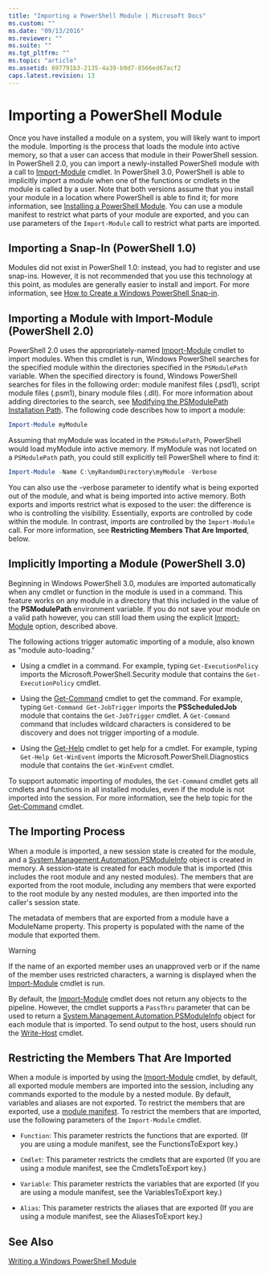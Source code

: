 ```yaml
---
title: "Importing a PowerShell Module | Microsoft Docs"
ms.custom: ""
ms.date: "09/13/2016"
ms.reviewer: ""
ms.suite: ""
ms.tgt_pltfrm: ""
ms.topic: "article"
ms.assetid: 697791b3-2135-4a39-b9d7-8566ed67acf2
caps.latest.revision: 13
---
```

# Importing a PowerShell Module

Once you have installed a module on a system, you will likely want to import the module. Importing is the process that loads the module into active memory, so that a user can access that module in their PowerShell session. In PowerShell 2.0, you can import a newly-installed PowerShell module with a call to [Import-Module](/powershell/module/Microsoft.PowerShell.Core/Import-Module) cmdlet. In PowerShell 3.0, PowerShell is able to implicitly import a module when one of the functions or cmdlets in the module is called by a user. Note that both versions assume that you install your module in a location where PowerShell is able to find it; for more information, see [Installing a PowerShell Module](./installing-a-powershell-module.md). You can use a module manifest to restrict what parts of your module are exported, and you can use parameters of the `Import-Module` call to restrict what parts are imported.

## Importing a Snap-In (PowerShell 1.0)

Modules did not exist in PowerShell 1.0: instead, you had to register and use snap-ins. However, it is not recommended that you use this technology at this point, as modules are generally easier to install and import. For more information, see [How to Create a Windows PowerShell Snap-in](../cmdlet/how-to-create-a-windows-powershell-snap-in.md).

## Importing a Module with Import-Module (PowerShell 2.0)

PowerShell 2.0 uses the appropriately-named [Import-Module](/powershell/module/Microsoft.PowerShell.Core/Import-Module) cmdlet to import modules. When this cmdlet is run, Windows PowerShell searches for the specified module within the directories specified in the `PSModulePath` variable. When the specified directory is found, Windows PowerShell searches for files in the following order: module manifest files (.psd1), script module files (.psm1), binary module files (.dll). For more information about adding directories to the search, see [Modifying the PSModulePath Installation Path](./modifying-the-psmodulepath-installation-path.md). The following code describes how to import a module:

```powershell
Import-Module myModule
```

Assuming that myModule was located in the `PSModulePath`, PowerShell would load myModule into active memory. If myModule was not located on a `PSModulePath` path, you could still explicitly tell PowerShell where to find it:

```powershell
Import-Module -Name C:\myRandomDirectory\myModule -Verbose
```

You can also use the -verbose parameter to identify what is being exported out of the module, and what is being imported into active memory. Both exports and imports restrict what is exposed to the user: the difference is who is controlling the visibility. Essentially, exports are controlled by code within the module. In contrast, imports are controlled by the `Import-Module` call. For more information, see **Restricting Members That Are Imported**, below.

## Implicitly Importing a Module (PowerShell 3.0)

Beginning in Windows PowerShell 3.0, modules are imported automatically when any cmdlet or function in the module is used in a command. This feature works on any module in a directory that this included in the value of the **PSModulePath** environment variable. If you do not save your module on a valid path however, you can still load them using the explicit [Import-Module](/powershell/module/Microsoft.PowerShell.Core/Import-Module) option, described above.

The following actions trigger automatic importing of a module, also known as "module auto-loading."

- Using a cmdlet in a command. For example, typing `Get-ExecutionPolicy` imports the Microsoft.PowerShell.Security module that contains the `Get-ExecutionPolicy` cmdlet.

- Using the [Get-Command](/powershell/module/Microsoft.PowerShell.Core/Get-Command) cmdlet to get the command.  For example, typing `Get-Command Get-JobTrigger` imports the **PSScheduledJob** module that contains the `Get-JobTrigger` cmdlet. A `Get-Command` command that includes wildcard characters is considered to be discovery and does not trigger importing of a module.

- Using the [Get-Help](/powershell/module/Microsoft.PowerShell.Core/Get-Help) cmdlet to get help for a cmdlet. For example, typing `Get-Help Get-WinEvent` imports the Microsoft.PowerShell.Diagnostics module that contains the `Get-WinEvent` cmdlet.

To support automatic importing of modules, the `Get-Command` cmdlet gets all cmdlets and functions in all installed modules, even if the module is not imported into the session. For more information, see the help topic for the [Get-Command](/powershell/module/Microsoft.PowerShell.Core/Get-Command) cmdlet.

## The Importing Process

When a module is imported, a new session state is created for the module, and a [System.Management.Automation.PSModuleInfo](/dotnet/api/System.Management.Automation.PSModuleInfo) object is created in memory. A session-state is created for each module that is imported (this includes the root module and any nested modules). The members that are exported from the root module, including any members that were exported to the root module by any nested modules, are then imported into the caller's session state.

The metadata of members that are exported from a module have a ModuleName property. This property is populated with the name of the module that exported them.

> [!WARNING]
> If the name of an exported member uses an unapproved verb or if the name of the member uses restricted characters, a warning is displayed when the [Import-Module](/powershell/module/Microsoft.PowerShell.Core/Import-Module) cmdlet is run.

By default, the [Import-Module](/powershell/module/Microsoft.PowerShell.Core/Import-Module) cmdlet does not return any objects to the pipeline. However, the cmdlet supports a `PassThru` parameter that can be used to return a [System.Management.Automation.PSModuleInfo](/dotnet/api/System.Management.Automation.PSModuleInfo) object for each module that is imported. To send output to the host, users should run the [Write-Host](/powershell/module/Microsoft.PowerShell.Utility/Write-Host) cmdlet.

## Restricting  the Members That Are Imported

When a module is imported by using the [Import-Module](/powershell/module/Microsoft.PowerShell.Core/Import-Module) cmdlet, by default, all exported module members are imported into the session, including any commands exported to the module by a nested module. By default, variables and aliases are not exported. To restrict the members that are exported, use a [module manifest](./how-to-write-a-powershell-module-manifest.md). To restrict the members that are imported, use the following parameters of the `Import-Module` cmdlet.

- `Function`: This parameter restricts the functions that are exported. (If you are using a module manifest, see the FunctionsToExport key.)

- `Cmdlet`: This parameter restricts the cmdlets that are exported (If you are using a module manifest, see the CmdletsToExport key.)

- `Variable`: This parameter restricts the variables that are exported (If you are using a module manifest, see the VariablesToExport key.)

- `Alias`: This parameter restricts the aliases that are exported (If you are using a module manifest, see the AliasesToExport key.)

## See Also

[Writing a Windows PowerShell Module](./writing-a-windows-powershell-module.md)
